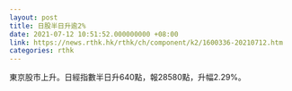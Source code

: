 ```yaml
---
layout: post
title: 日股半日升逾2%
date: 2021-07-12 10:51:52.000000000 +08:00
link: https://news.rthk.hk/rthk/ch/component/k2/1600336-20210712.htm
categories: rthk
---
```


東京股市上升。日經指數半日升640點，報28580點，升幅2.29%。

